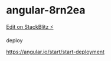 # angular-8rn2ea

[Edit on StackBlitz ⚡️](https://stackblitz.com/edit/angular-8rn2ea)

deploy

https://angular.io/start/start-deployment

